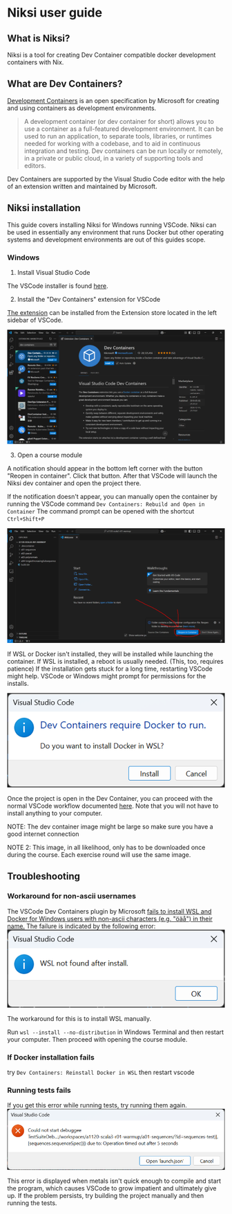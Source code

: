 # Niksi user guide

## What is Niksi?

Niksi is a tool for creating Dev Container compatible docker development containers with Nix.

## What are Dev Containers?

[Development Containers](https://containers.dev/) is an open specification by Microsoft for creating and using containers as development environments.

> A development container (or dev container for short) allows you to use a container as a full-featured development environment. It can be used to run an application, to separate tools, libraries, or runtimes needed for working with a codebase, and to aid in continuous integration and testing. Dev containers can be run locally or remotely, in a private or public cloud, in a variety of supporting tools and editors.

Dev Containers are supported by the Visual Studio Code editor with the help of an extension written and maintained by Microsoft.

## Niksi installation

This guide covers installing Niksi for Windows running VSCode.
Niksi can be used in essentially any environment that runs Docker
but other operating systems and development environments
are out of this guides scope.

### Windows

1. Install Visual Studio Code

The VSCode installer is found [here](https://code.visualstudio.com/).

2. Install the "Dev Containers" extension for VSCode

[The extension](https://marketplace.visualstudio.com/items?itemName=ms-vscode-remote.remote-containers)
can be installed from the Extension store located in the left sidebar of VSCode.

![](./images/extension-install.png)

3. Open a course module

A notification should appear in the bottom left corner with the button "Reopen in container".
Click that button. After that VSCode will launch the Niksi dev container and open the project there.

If the notification doesn't appear, you can manually open the container by running the VSCode command `Dev Containers: Rebuild and Open in Container`
The command prompt can be opened with the shortcut `Ctrl+Shift+P`

![](./images/reopen-in-devcontainer.png)

If WSL or Docker isn't installed, they will be installed while launching the container.
If WSL is installed, a reboot is usually needed. (This, too, requires patience)
If the installation gets stuck for a long time, restarting VSCode might help.
VSCode or Windows might prompt for permissions for the installs.

![](./images/docker-install.png)

Once the project is open in the Dev Container, you can proceed with the normal VSCode workflow documented [here](TODO).
Note that you will not have to install anything to your computer.



NOTE: The dev container image might be large so make sure you have a good internet connection

NOTE 2: This image, in all likelihood, only has to be downloaded once during the course. Each exercise round will use the same image.

## Troubleshooting

### Workaround for non-ascii usernames

The VSCode Dev Containers plugin by Microsoft [fails to install WSL and Docker for Windows users with non-ascii characters (e.g. "öäå") in their name.](https://github.com/microsoft/vscode-remote-release/issues/10454)
The failure is indicated by the following error:
![](./images/non-ascii-error.png)

The workaround for this is to install WSL manually.

Run `wsl --install --no-distribution` in Windows Terminal and then restart your computer.
Then proceed with opening the course module.

### If Docker installation fails
try `Dev Containers: Reinstall Docker in WSL` then restart vscode

### Running tests fails

If you get this error while running tests, try running them again.
![](./images/error-debuggee.png)

This error is displayed when metals isn't quick enough to compile and start the program, which causes VSCode to grow impatient and ultimately give up.
If the problem persists, try building the project manually and then running the tests.
